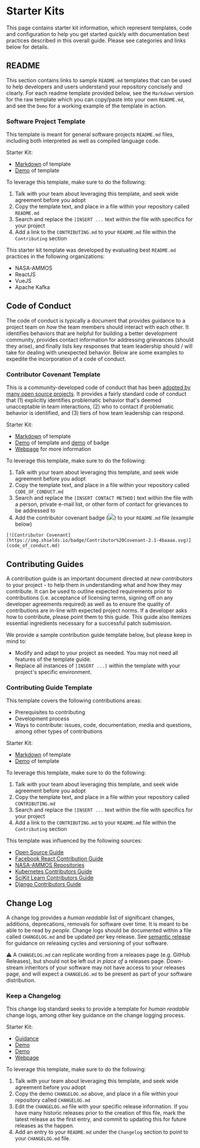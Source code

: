 # Starter Kits

This page contains starter kit information, which represent templates, code and configuration to help you get started quickly with documentation best practices described in this overall guide. Please see categories and links below for details. 

## README

This section contains links to sample `README.md` templates that can be used to help developers and users understand your repository concisely and clearly. For each readme template provided below, see the `Markdown` version for the raw template which you can copy/paste into your own `README.md`, and see the `Demo` for a working example of the template in action.

### Software Project Template

This template is meant for general software projects `README.md` files, including both interpreted as well as compiled language code. 

Starter Kit:
- [Markdown](https://github.com/nasa-ammos/slim/blob/main/documentation/starter-kits/READMEs/README-sw-proj-template.md) of template
- [Demo](https://github.com/riverma/terraformly/blob/main/README.md) of template

To leverage this template, make sure to do the following:
1. Talk with your team about leveraging this template, and seek wide agreement before you adopt
2. Copy the template text, and place in a file within your repository called `README.md` 
3. Search and replace the `[INSERT ...` text within the file with specifics for your project
4. Add a link to the `CONTRIBUTING.md` to your `README.md` file within the `Contributing` section

This starter kit template was developed by evaluating best `README.md` practices in the following organizations:
- NASA-AMMOS
- ReactJS 
- VueJS
- Apache Kafka

## Code of Conduct

The code of conduct is typically a document that provides guidance to a project team on *how* the team members should interact with each other. It identifies behaviors that are helpful for building a better development community, provides contact information for addressing grievances (should they arise), and finally lists key responses that team leadership should / will take for dealing with unexpected behavior. Below are some examples to expedite the incorporation of a code of conduct.

### Contributor Covenant Template

This is a community-developed code of conduct that has been [adopted by many open source projects](https://www.contributor-covenant.org/adopters/). It provides a fairly standard code of conduct that (1) explicitly identifies problematic behavior that's deemed unacceptable in team interactions, (2) who to contact if problematic behavior is identified, and (3) tiers of how team leadership can respond. 

Starter Kit:
- [Markdown](https://www.contributor-covenant.org/version/2/1/code_of_conduct/code_of_conduct.md) of template
- [Demo](https://github.com/riverma/terraformly/blob/main/CODE_OF_CONDUCT.md) of template and [demo](https://github.com/riverma/terraformly) of badge
- [Webpage](https://www.contributor-covenant.org) for more information

To leverage this template, make sure to do the following:
1. Talk with your team about leveraging this template, and seek wide agreement before you adopt
2. Copy the template text, and place in a file within your repository called `CODE_OF_CONDUCT.md` 
3. Search and replace the `[INSERT CONTACT METHOD]` text within the file with a person, private e-mail list, or other form of contact for grievances to be addressed to
4. Add the contributor covenant badge (![](https://img.shields.io/badge/Contributor%20Covenant-2.1-4baaaa.svg)) to your `README.md` file (example below)
```
[![Contributor Covenant](https://img.shields.io/badge/Contributor%20Covenant-2.1-4baaaa.svg)](code_of_conduct.md)
```

## Contributing Guides

A contribution guide is an important document directed at *new contributors* to your project - to help them in understanding what and how they may contribute. It can be used to outline expected requirements prior to contributions (i.e. acceptance of licensing terms, signing off on any developer agreements required) as well as to ensure the quality of contributions are in-line with expected project norms. If a developer asks how to contribute, please point them to this guide. This guide also itemizes essential ingredients necessary for a successful patch submission.

We provide a sample contribution guide template below, but please keep in mind to:
- Modify and adapt to your project as needed. You may not need all features of the template guide. 
- Replace all instances of `[INSERT ...]` within the template with your project's specific environment.

### Contributing Guide Template

This template covers the following contributions areas:
- Prerequisites to contributing
- Development process
- Ways to contribute: issues, code, documentation, media and questions, among other types of contributions

Starter Kit:
- [Markdown](https://github.com/nasa-ammos/slim/blob/main/documentation/starter-kits/CONTRIBUTING/CONTRIBUTING.md) of template
- [Demo](https://github.com/riverma/terraformly/blob/main/CONTRIBUTING.md) of template

To leverage this template, make sure to do the following:
1. Talk with your team about leveraging this template, and seek wide agreement before you adopt
2. Copy the template text, and place in a file within your repository called `CONTRIBUTING.md` 
3. Search and replace the `[INSERT ...` text within the file with specifics for your project
4. Add a link to the `CONTRIBUTING.md` to your `README.md` file within the `Contributing` section

This template was influenced by the following sources:
- [Open Source Guide](https://opensource.guide/how-to-contribute/)
- [Facebook React Contribution Guide](https://reactjs.org/docs/how-to-contribute.html)
- [NASA-AMMOS Repositories](https://github.com/NASA-AMMOS)
- [Kubernetes Contributors Guide](https://github.com/kubernetes/community/tree/master/contributors/guide)
- [SciKit Learn Contributors Guide](https://scikit-learn.org/dev/developers/contributing.html)
- [Django Contributors Guide](https://docs.djangoproject.com/en/dev/internals/contributing)

## Change Log

A change log provides a *human readable* list of significant changes, additions, deprecations, removals for software over time. It is meant to be able to be read by *people*. Change logs should be documented within a file called `CHANGELOG.md` and be updated per key release. See [semantic release](https://semver.org) for guidance on releasing cycles and versioning of your software. 

⚠️ A `CHANGELOG.md` can replicate wording from a releases page (e.g. GitHub Releases), but should not be left out *in place of* a releases page. Down-stream inheritors of your software may not have access to your releases page, and will expect a `CHANGELOG.md` to be present as part of your software distribution.

### Keep a Changelog

This change log standard seeks to provide a template for *human readable* change logs, among other key guidance on the change logging process.

Starter Kit:
- [Guidance](https://keepachangelog.com/en/1.0.0/#how)
- [Demo](https://github.com/riverma/terraformly/blob/main/CHANGELOG.md)
- [Demo](https://github.com/olivierlacan/keep-a-changelog/blob/main/CHANGELOG.md)
- [Webpage](https://keepachangelog.com/en/1.0.0/)

To leverage this template, make sure to do the following:
1. Talk with your team about leveraging this template, and seek wide agreement before you adopt
2. Copy the demo `CHANGELOG.md` above, and place in a file within your repository called `CHANGELOG.md` 
3. Edit the `CHANGELOG.md` file with your specific release information. If you have many historic releases prior to the creation of this file, mark the latest release as the first entry, and commit to updating this for future releases as the happen.
4. Add an entry to your `README.md` under the `Changelog` section to point to your `CHANGELOG.md` file.